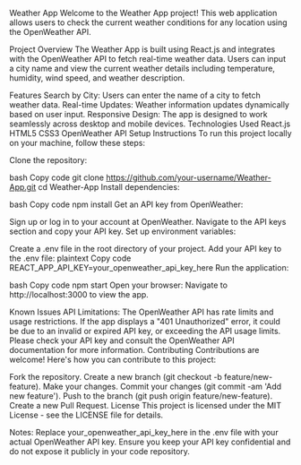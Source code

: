 Weather App
Welcome to the Weather App project! This web application allows users to check the current weather conditions for any location using the OpenWeather API.

Project Overview
The Weather App is built using React.js and integrates with the OpenWeather API to fetch real-time weather data. Users can input a city name and view the current weather details including temperature, humidity, wind speed, and weather description.

Features
Search by City: Users can enter the name of a city to fetch weather data.
Real-time Updates: Weather information updates dynamically based on user input.
Responsive Design: The app is designed to work seamlessly across desktop and mobile devices.
Technologies Used
React.js
HTML5
CSS3
OpenWeather API
Setup Instructions
To run this project locally on your machine, follow these steps:

Clone the repository:

bash
Copy code
git clone https://github.com/your-username/Weather-App.git
cd Weather-App
Install dependencies:

bash
Copy code
npm install
Get an API key from OpenWeather:

Sign up or log in to your account at OpenWeather.
Navigate to the API keys section and copy your API key.
Set up environment variables:

Create a .env file in the root directory of your project.
Add your API key to the .env file:
plaintext
Copy code
REACT_APP_API_KEY=your_openweather_api_key_here
Run the application:

bash
Copy code
npm start
Open your browser:
Navigate to http://localhost:3000 to view the app.

Known Issues
API Limitations: The OpenWeather API has rate limits and usage restrictions. If the app displays a "401 Unauthorized" error, it could be due to an invalid or expired API key, or exceeding the API usage limits. Please check your API key and consult the OpenWeather API documentation for more information.
Contributing
Contributions are welcome! Here's how you can contribute to this project:

Fork the repository.
Create a new branch (git checkout -b feature/new-feature).
Make your changes.
Commit your changes (git commit -am 'Add new feature').
Push to the branch (git push origin feature/new-feature).
Create a new Pull Request.
License
This project is licensed under the MIT License - see the LICENSE file for details.

Notes:
Replace your_openweather_api_key_here in the .env file with your actual OpenWeather API key.
Ensure you keep your API key confidential and do not expose it publicly in your code repository.

